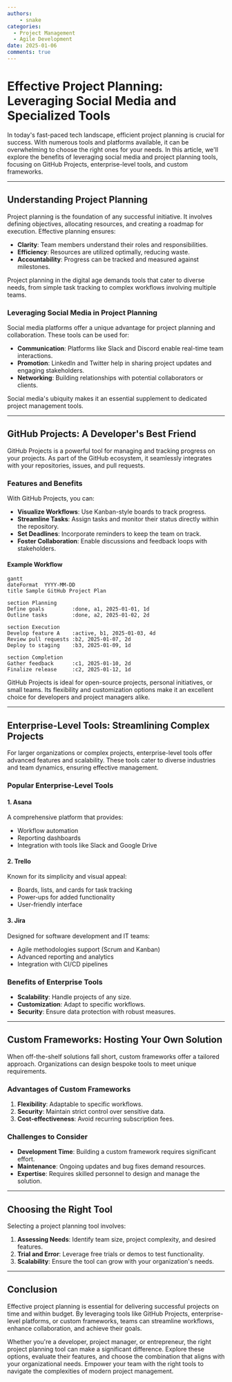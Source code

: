 ```yaml
---
authors: 
    - snake
categories:
  - Project Management
  - Agile Development
date: 2025-01-06
comments: true
---
```


# **Effective Project Planning: Leveraging Social Media and Specialized Tools**

In today's fast-paced tech landscape, efficient project planning is crucial for success. With numerous tools and platforms available, it can be overwhelming to choose the right ones for your needs. In this article, we'll explore the benefits of leveraging social media and project planning tools, focusing on GitHub Projects, enterprise-level tools, and custom frameworks.


<!-- more -->


---

## **Understanding Project Planning**

Project planning is the foundation of any successful initiative. It involves defining objectives, allocating resources, and creating a roadmap for execution. Effective planning ensures:

- **Clarity**: Team members understand their roles and responsibilities.
- **Efficiency**: Resources are utilized optimally, reducing waste.
- **Accountability**: Progress can be tracked and measured against milestones.

Project planning in the digital age demands tools that cater to diverse needs, from simple task tracking to complex workflows involving multiple teams.

### **Leveraging Social Media in Project Planning**

Social media platforms offer a unique advantage for project planning and collaboration. These tools can be used for:

- **Communication**: Platforms like Slack and Discord enable real-time team interactions.
- **Promotion**: LinkedIn and Twitter help in sharing project updates and engaging stakeholders.
- **Networking**: Building relationships with potential collaborators or clients.

Social media's ubiquity makes it an essential supplement to dedicated project management tools.

---

## **GitHub Projects: A Developer's Best Friend**

GitHub Projects is a powerful tool for managing and tracking progress on your projects. As part of the GitHub ecosystem, it seamlessly integrates with your repositories, issues, and pull requests. 

### **Features and Benefits**

With GitHub Projects, you can:

- **Visualize Workflows**: Use Kanban-style boards to track progress.
- **Streamline Tasks**: Assign tasks and monitor their status directly within the repository.
- **Set Deadlines**: Incorporate reminders to keep the team on track.
- **Foster Collaboration**: Enable discussions and feedback loops with stakeholders.

#### **Example Workflow**

```mermaid
gantt
dateFormat  YYYY-MM-DD
title Sample GitHub Project Plan

section Planning
Define goals         :done, a1, 2025-01-01, 1d
Outline tasks        :done, a2, 2025-01-02, 2d

section Execution
Develop feature A    :active, b1, 2025-01-03, 4d
Review pull requests :b2, 2025-01-07, 2d
Deploy to staging    :b3, 2025-01-09, 1d

section Completion
Gather feedback      :c1, 2025-01-10, 2d
Finalize release     :c2, 2025-01-12, 1d
```

GitHub Projects is ideal for open-source projects, personal initiatives, or small teams. Its flexibility and customization options make it an excellent choice for developers and project managers alike.

---

## **Enterprise-Level Tools: Streamlining Complex Projects**

For larger organizations or complex projects, enterprise-level tools offer advanced features and scalability. These tools cater to diverse industries and team dynamics, ensuring effective management.

### **Popular Enterprise-Level Tools**

#### **1. Asana**

A comprehensive platform that provides:

- Workflow automation
- Reporting dashboards
- Integration with tools like Slack and Google Drive

#### **2. Trello**

Known for its simplicity and visual appeal:

- Boards, lists, and cards for task tracking
- Power-ups for added functionality
- User-friendly interface

#### **3. Jira**

Designed for software development and IT teams:

- Agile methodologies support (Scrum and Kanban)
- Advanced reporting and analytics
- Integration with CI/CD pipelines

### **Benefits of Enterprise Tools**

- **Scalability**: Handle projects of any size.
- **Customization**: Adapt to specific workflows.
- **Security**: Ensure data protection with robust measures.

---

## **Custom Frameworks: Hosting Your Own Solution**

When off-the-shelf solutions fall short, custom frameworks offer a tailored approach. Organizations can design bespoke tools to meet unique requirements.

### **Advantages of Custom Frameworks**

1. **Flexibility**: Adaptable to specific workflows.
2. **Security**: Maintain strict control over sensitive data.
3. **Cost-effectiveness**: Avoid recurring subscription fees.

### **Challenges to Consider**

- **Development Time**: Building a custom framework requires significant effort.
- **Maintenance**: Ongoing updates and bug fixes demand resources.
- **Expertise**: Requires skilled personnel to design and manage the solution.

---

## **Choosing the Right Tool**

Selecting a project planning tool involves:

1. **Assessing Needs**: Identify team size, project complexity, and desired features.
2. **Trial and Error**: Leverage free trials or demos to test functionality.
3. **Scalability**: Ensure the tool can grow with your organization's needs.

---

## **Conclusion**

Effective project planning is essential for delivering successful projects on time and within budget. By leveraging tools like GitHub Projects, enterprise-level platforms, or custom frameworks, teams can streamline workflows, enhance collaboration, and achieve their goals.

Whether you're a developer, project manager, or entrepreneur, the right project planning tool can make a significant difference. Explore these options, evaluate their features, and choose the combination that aligns with your organizational needs. Empower your team with the right tools to navigate the complexities of modern project management.
